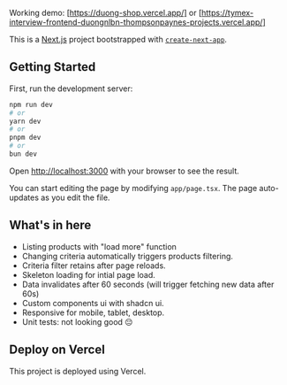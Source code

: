 Working demo: [https://duong-shop.vercel.app/] or [https://tymex-interview-frontend-duongnlbn-thompsonpaynes-projects.vercel.app/]

This is a [Next.js](https://nextjs.org) project bootstrapped with [`create-next-app`](https://nextjs.org/docs/app/api-reference/cli/create-next-app).


## Getting Started

First, run the development server:

```bash
npm run dev
# or
yarn dev
# or
pnpm dev
# or
bun dev
```

Open [http://localhost:3000](http://localhost:3000) with your browser to see the result.

You can start editing the page by modifying `app/page.tsx`. The page auto-updates as you edit the file.


## What's in here
- Listing products with "load more" function
- Changing criteria automatically triggers products filtering.
- Criteria filter retains after page reloads.
- Skeleton loading for intial page load.
- Data invalidates after 60 seconds (will trigger fetching new data after 60s)
- Custom components ui with shadcn ui.
- Responsive for mobile, tablet, desktop.
- Unit tests: not looking good 😔

## Deploy on Vercel
This project is deployed using Vercel.
